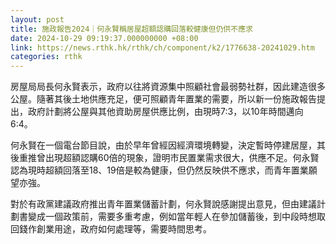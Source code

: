 ```yaml
---
layout: post
title: 施政報告2024｜何永賢稱居屋超額認購回落較健康但仍供不應求
date: 2024-10-29 09:19:37.000000000 +08:00
link: https://news.rthk.hk/rthk/ch/component/k2/1776638-20241029.htm
categories: rthk
---
```


房屋局局長何永賢表示，政府以往將資源集中照顧社會最弱勢社群，因此建造很多公屋。隨著其後土地供應充足，便可照顧青年置業的需要，所以新一份施政報告提出，政府計劃將公屋與其他資助房屋供應比例，由現時7:3，以10年時間邁向 6:4。

何永賢在一個電台節目說，由於早年曾經因經濟環境轉變，決定暫時停建居屋，其後重推曾出現超額認購60倍的現象，證明市民置業需求很大，供應不足。何永賢認為現時超額回落至18、19倍是較為健康，但仍然反映供不應求，而青年置業願望亦強。

對於有政黨建議政府推出青年置業儲蓄計劃，何永賢說感謝提出意見，但由建議計劃書變成一個政策前，需要多重考慮，例如當年輕人在參加儲蓄後，到中段時想取回錢作創業用途，政府如何處理等，需要時間思考。
